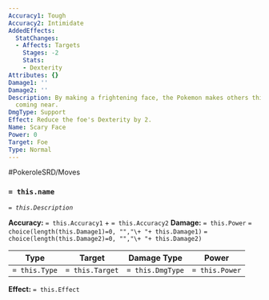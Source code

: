 ```yaml
---
Accuracy1: Tough
Accuracy2: Intimidate
AddedEffects:
  StatChanges:
  - Affects: Targets
    Stages: -2
    Stats:
    - Dexterity
Attributes: {}
Damage1: ''
Damage2: ''
Description: By making a frightening face, the Pokemon makes others think twice about
  coming near.
DmgType: Support
Effect: Reduce the foe's Dexterity by 2.
Name: Scary Face
Power: 0
Target: Foe
Type: Normal
---
```


#PokeroleSRD/Moves

### `= this.name` 
*`= this.Description`*

**Accuracy:** `= this.Accuracy1` + `= this.Accuracy2`
**Damage:** `= this.Power` `= choice(length(this.Damage1)=0, "","\+ "+ this.Damage1)` `= choice(length(this.Damage2)=0, "","\+ "+ this.Damage2)`

| Type          | Target          | Damage Type          | Power          |
| ------------- | --------------- | ---------------- | -------------- |
| `= this.Type` | `= this.Target` | `= this.DmgType` | `= this.Power` | 

**Effect:** `= this.Effect`